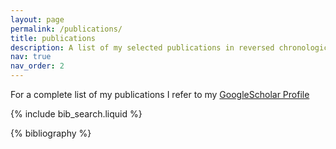 ```yaml
---
layout: page
permalink: /publications/
title: publications
description: A list of my selected publications in reversed chronological order. generated by jekyll-scholar.
nav: true
nav_order: 2
---
```


<!-- _pages/publications.md -->
For a complete list of my publications I refer to my [GoogleScholar Profile](https://scholar.google.com/citations?user=3L6NkggAAAAJ&hl=de)

<!-- Bibsearch Feature -->

{% include bib_search.liquid %}

<div class="publications">

{% bibliography %}

</div>
